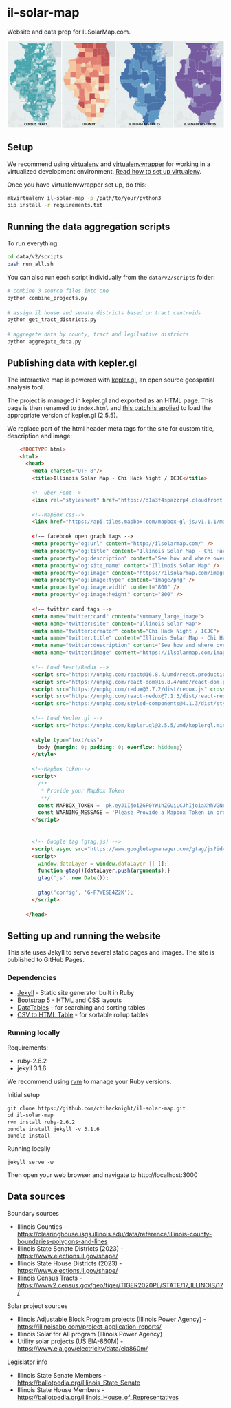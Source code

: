 # il-solar-map

Website and data prep for ILSolarMap.com. 

![IlSolarMap.com](images/il-solar-map-x4.jpg)

## Setup
We recommend using [virtualenv](http://virtualenv.readthedocs.org/en/latest/virtualenv.html) and [virtualenvwrapper](http://virtualenvwrapper.readthedocs.org/en/latest/install.html) for working in a virtualized development environment. [Read how to set up virtualenv](http://docs.python-guide.org/en/latest/dev/virtualenvs/).

Once you have virtualenvwrapper set up, do this:

```bash
mkvirtualenv il-solar-map -p /path/to/your/python3
pip install -r requirements.txt
```

## Running the data aggregation scripts

To run everything:

```bash
cd data/v2/scripts
bash run_all.sh
```

You can also run each script individually from the `data/v2/scripts` folder:

```bash
# combine 3 source files into one
python combine_projects.py

# assign il house and senate districts based on tract centroids
python get_tract_districts.py

# aggregate data by county, tract and legilsative districts
python aggregate_data.py
```

## Publishing data with kepler.gl

The interactive map is powered with [kepler.gl](https://kepler.gl/), an open source geospatial analysis tool.

The project is managed in kepler.gl and exported as an HTML page. This page is then renamed to `index.html` and [this patch is applied](https://github.com/keplergl/kepler.gl/pull/2292/files#r1268629776) to load the appropriate version of kepler.gl (2.5.5).

We replace part of the html header meta tags for the site for custom title, description and image:

```html
    <!DOCTYPE html>
    <html>
      <head>
        <meta charset="UTF-8"/>
        <title>Illinois Solar Map - Chi Hack Night / ICJC</title>

        <!--Uber Font-->
        <link rel="stylesheet" href="https://d1a3f4spazzrp4.cloudfront.net/kepler.gl/uber-fonts/4.0.0/superfine.css">

        <!--MapBox css-->
        <link href="https://api.tiles.mapbox.com/mapbox-gl-js/v1.1.1/mapbox-gl.css" rel="stylesheet">

        <!-— facebook open graph tags -->
        <meta property="og:url" content="http://ilsolarmap.com/" />
        <meta property="og:title" content="Illinois Solar Map - Chi Hack Night / ICJC" />
        <meta property="og:description" content="See how and where over 2,170,000 kilowatts of solar have been installed by zip code in the State of Illinois" />
        <meta property="og:site_name" content="Illinois Solar Map" />
        <meta property="og:image" content="https://ilsolarmap.com/images/il-solar-map-x4.jpg" />
        <meta property="og:image:type" content="image/png" />
        <meta property="og:image:width" content="800" />
        <meta property="og:image:height" content="800" />

        <!-— twitter card tags -->
        <meta name="twitter:card" content="summary_large_image">
        <meta name="twitter:site" content="Illinois Solar Map">
        <meta name="twitter:creator" content="Chi Hack Night / ICJC">
        <meta name="twitter:title" content="Illinois Solar Map - Chi Hack Night / ICJC">
        <meta name="twitter:description" content="See how and where over 2,170,000 kilowatts of solar have been installed in the State of Illinois">
        <meta name="twitter:image" content="https://ilsolarmap.com/images/il-solar-map-x4.jpg" />

        <!-- Load React/Redux -->
        <script src="https://unpkg.com/react@16.8.4/umd/react.production.min.js" crossorigin></script>
        <script src="https://unpkg.com/react-dom@16.8.4/umd/react-dom.production.min.js" crossorigin></script>
        <script src="https://unpkg.com/redux@3.7.2/dist/redux.js" crossorigin></script>
        <script src="https://unpkg.com/react-redux@7.1.3/dist/react-redux.min.js" crossorigin></script>
        <script src="https://unpkg.com/styled-components@4.1.3/dist/styled-components.min.js" crossorigin></script>

        <!-- Load Kepler.gl -->
        <script src="https://unpkg.com/kepler.gl@2.5.5/umd/keplergl.min.js" crossorigin></script>

        <style type="text/css">
          body {margin: 0; padding: 0; overflow: hidden;}
        </style>

        <!--MapBox token-->
        <script>
          /**
           * Provide your MapBox Token
           **/
          const MAPBOX_TOKEN = 'pk.eyJ1IjoiZGF0YW1hZGUiLCJhIjoiaXhhVGNrayJ9.0yaccougI3vSAnrKaB00vA';
          const WARNING_MESSAGE = 'Please Provide a Mapbox Token in order to use Kepler.gl. Edit this file and fill out MAPBOX_TOKEN with your access key';
        </script>

            
        <!-- Google tag (gtag.js) -->
        <script async src="https://www.googletagmanager.com/gtag/js?id=G-F7WESE4Z2K"></script>
        <script>
          window.dataLayer = window.dataLayer || [];
          function gtag(){dataLayer.push(arguments);}
          gtag('js', new Date());

          gtag('config', 'G-F7WESE4Z2K');
        </script>

      </head>
```

## Setting up and running the website 

This site uses Jekyll to serve several static pages and images. The site is published to GitHub Pages.
### Dependencies

* [Jekyll](http://jekyllrb.com/) - Static site generator built in Ruby
* [Bootstrap 5](http://getbootstrap.com) - HTML and CSS layouts
* [DataTables](http://datatables.net) - for searching and sorting tables
* [CSV to HTML Table](https://github.com/derekeder/csv-to-html-table) - for sortable rollup tables

### Running locally

Requirements:

* ruby-2.6.2
* jekyll 3.1.6

We recommend using [rvm](https://rvm.io/) to manage your Ruby versions.

Initial setup
```console
git clone https://github.com/chihacknight/il-solar-map.git
cd il-solar-map
rvm install ruby-2.6.2
bundle install jekyll -v 3.1.6
bundle install
```

Running locally
```console
jekyll serve -w
```

Then open your web browser and navigate to http://localhost:3000

## Data sources

Boundary sources

* Illinois Counties - https://clearinghouse.isgs.illinois.edu/data/reference/illinois-county-boundaries-polygons-and-lines
* Illinois State Senate Districts (2023) - https://www.elections.il.gov/shape/
* Illinois State House Districts (2023) - https://www.elections.il.gov/shape/
* Illinois Census Tracts - https://www2.census.gov/geo/tiger/TIGER2020PL/STATE/17_ILLINOIS/17/

Solar project sources

* Illinois Adjustable Block Program projects (Illinois Power Agency) - https://illinoisabp.com/project-application-reports/
* Illinois Solar for All program (Illinois Power Agency)
* Utility solar projects (US EIA-860M) - https://www.eia.gov/electricity/data/eia860m/

Legislator info

* Illinois State Senate Members - https://ballotpedia.org/Illinois_State_Senate
* Illinois State House Members - https://ballotpedia.org/Illinois_House_of_Representatives